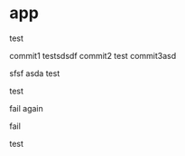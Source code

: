 # app

test


commit1
testsdsdf
commit2
test
commit3asd

sfsf
asda
test

test

fail again

fail

test
